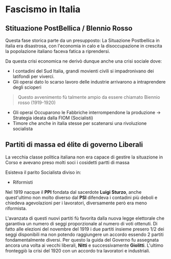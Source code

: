 # Fascismo in Italia

## Stituazione PostBellica / BIennio Rosso

Questa fase storica parte da un presupposto:
La Situazione Postbellica in italia era disastrosa, con l'economia in calo e la disoccupazione in crescita la popolazione italiano faceva fatica a riprendersi.

Da questa crisi economica ne derivò dunque anche una crisi sociale dove:
- I contadini del Sud Italia, grandi movienti civili si impadronivano dei latifondi per viverci.
- Gli operai dato lo scarso lavoro delle industrie arrivarono a intraprendere degli scioperi
> Questo avvenimento fù talmente ampio da essere chiamato Biennio rosso (1919-1920)
- Gli operai Occuparono le Fabbriche interrompendone la produzione -> Strategia ideata dalla FIOM (Socialisti)
- Timore che anche in italia stesse per scatenarsi una rivoluzione socialista

## Partiti di massa ed élite di governo Liberali ##

La vecchia classe politica italiana non era capace di gestire la situazione in Corso e avevano preso molti soci i cosidetti partti di massa

Esisteva il parito Socialista diviso in:
- Riformisti

Nel 1919 nacque il **PPI** fondata dal sacerdote **Luigi Sturzo**, anche quest'ultimo non molto diverso dal **PSI** difendeva i contadini più deboli e chiedeva agevolazioni per i lavoratori, diversamente però era meno riformista.

L'avanzata di questi nuovi partiti fù favorita dalla nuova legge elettorale che garantiva un numero di seggi proporzionale al numero di voti ottenuti.
Di fatto alle elezioni del novembre del 1919 i due partiti insieme presero 1/2 dei seggi disponibili ma non potendo raggiungere un accordo essendo 2 partiti fondamentalmente diversi.
Per questo la guida del Governo fu assegnata ancora una volta ai vecchi liberali, **Nitti** e successivamente **Giolitti**.
L'ultimo fronteggiò la crisi del 1920 con un accordo tra lavoratori e industriali.

<!--stackedit_data:
eyJoaXN0b3J5IjpbMjA0MDMxMzcwMCw2NzAyMTA0NjMsLTg1OT
g5ODAwNCwxOTIwNzY4ODY5LC0xNDQxMTEyMTgsODQ0MDU1OTg4
LDE2NjkzOTQ0MjldfQ==
-->